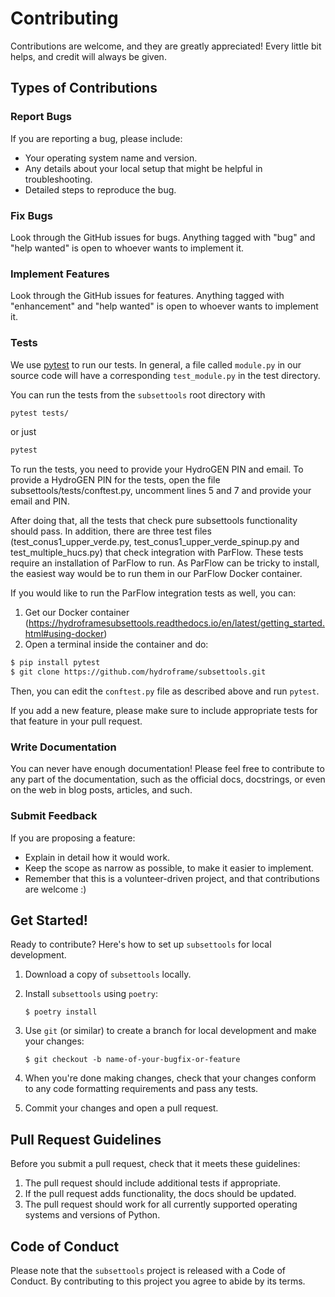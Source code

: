 # Contributing

Contributions are welcome, and they are greatly appreciated! Every little bit
helps, and credit will always be given.

## Types of Contributions

### Report Bugs

If you are reporting a bug, please include:

* Your operating system name and version.
* Any details about your local setup that might be helpful in troubleshooting.
* Detailed steps to reproduce the bug.

### Fix Bugs

Look through the GitHub issues for bugs. Anything tagged with "bug" and "help
wanted" is open to whoever wants to implement it.

### Implement Features

Look through the GitHub issues for features. Anything tagged with "enhancement"
and "help wanted" is open to whoever wants to implement it.

### Tests

We use [pytest](https://docs.pytest.org/) to run our tests. In general, a file
called `module.py` in our source code will have a corresponding `test_module.py`
in the test directory.

You can run the tests from the `subsettools` root directory with
```bash
pytest tests/
```

or just

```bash
pytest
```

To run the tests, you need to provide your HydroGEN PIN and email. To provide a
HydroGEN PIN for the tests, open the file subsettools/tests/conftest.py, 
uncomment lines 5 and 7 and provide your email and PIN.

After doing that, all the tests that check pure subsettools functionality should
pass. In addition, there are three test files (test_conus1_upper_verde.py,
test_conus1_upper_verde_spinup.py and test_multiple_hucs.py) that check
integration with ParFlow. These tests require an installation of ParFlow to run.
As ParFlow can be tricky to install, the easiest way would be to run them in our
ParFlow Docker container.

If you would like to run the ParFlow integration tests as well, you can:

1. Get our Docker container (https://hydroframesubsettools.readthedocs.io/en/latest/getting_started.html#using-docker)
2. Open a terminal inside the container and do:

```bash
$ pip install pytest
$ git clone https://github.com/hydroframe/subsettools.git
```

Then, you can edit the `conftest.py` file as described above and run `pytest`.

If you add a new feature, please make sure to include appropriate tests for that
feature in your pull request.

### Write Documentation

You can never have enough documentation! Please feel free to contribute to any
part of the documentation, such as the official docs, docstrings, or even
on the web in blog posts, articles, and such.

### Submit Feedback

If you are proposing a feature:

* Explain in detail how it would work.
* Keep the scope as narrow as possible, to make it easier to implement.
* Remember that this is a volunteer-driven project, and that contributions
  are welcome :)

## Get Started!

Ready to contribute? Here's how to set up `subsettools` for local development.

1. Download a copy of `subsettools` locally.
2. Install `subsettools` using `poetry`:

    ```console
    $ poetry install
    ```

3. Use `git` (or similar) to create a branch for local development and make your changes:

    ```console
    $ git checkout -b name-of-your-bugfix-or-feature
    ```

4. When you're done making changes, check that your changes conform to any code formatting requirements and pass any tests.

5. Commit your changes and open a pull request.

## Pull Request Guidelines

Before you submit a pull request, check that it meets these guidelines:

1. The pull request should include additional tests if appropriate.
2. If the pull request adds functionality, the docs should be updated.
3. The pull request should work for all currently supported operating systems and versions of Python.

## Code of Conduct

Please note that the `subsettools` project is released with a
Code of Conduct. By contributing to this project you agree to abide by its terms.
